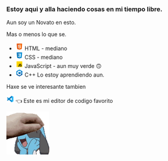 <h3>Estoy aqui y alla haciendo cosas en mi tiempo libre.</h3>
Aun soy un Novato en esto.

Mas o menos lo que se.

- <a href = "https://github.com/448L/448L/blob/main/FBI%20OPEN%20UP.webm?raw=true"><img src = "icons8-html-5-96.png" width = "20px" height = "auto"></a>  HTML - mediano
- <a href = "https://github.com/448L/448L/blob/main/tails%20tenedor.webm?raw=true"><img src = "icons8-css3-96.png" width = "20px" height = "auto"></a>  CSS - mediano
- <a href = "https://raw.githubusercontent.com/448L/448L/main/E4kbCZdVEAIjwkB.png"><img src = "icons8-javascript-96.png" width = "20px" height = "auto"></a>  JavaScript - aun muy verde 🙃
- <a href = "https://github.com/448L/448L/blob/main/MUERE-1-1.mp4?raw=true"><img src = "icons8-c++-96.png" width = "20px" height = "auto"></a> C++ Lo estoy aprendiendo aun.


Haxe se ve interesante tambien

<a href = "https://github.com/Microsoft/vscode"><img src = "icons8-visual-studio-code-2019-96.png" width = "20px" height = "auto" aling = "right"></a> 👈 Este es mi editor de codigo favorito


<a href= "https://raw.githubusercontent.com/448L/448L/main/E4kbCZdVEAIjwkB.png"><img src = "ac148350-6bb2-4595-9ff6-f5b127a539d9.gif" align = "left"></a>
<!-- A estas alturas no es necesario decir que me gusta Riolu/Lucario -->
